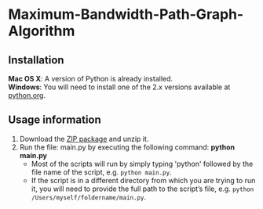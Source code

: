 # Maximum-Bandwidth-Path-Graph-Algorithm

## Installation

**Mac OS X**: A version of Python is already installed.  
**Windows**: You will need to install one of the 2.x versions available at [python.org](http://www.python.org/getit/).


## Usage information

1. Download the [ZIP package](https://github.com/abhi-verma/Maximum-Bandwidth-Path-Graph-Algorithm/archive/master.zip) and unzip it.
2. Run the file: main.py by executing the following command:
   **python main.py**
   * Most of the scripts will run by simply typing 'python' followed by the file name of the script, e.g. `python main.py`.
   * If the script is in a different directory from which you are trying to run it, you will need to provide the full path to the script’s file, e.g. `python /Users/myself/foldername/main.py`.

